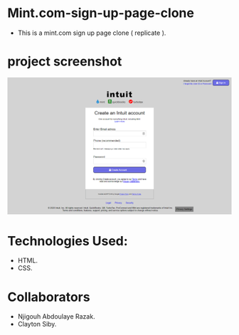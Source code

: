 # Mint.com-sign-up-page-clone
* This is a mint.com sign up page clone ( replicate ). 
# project screenshot
![screenshot](images/MintSignUpPage.png)
# Technologies Used:
* HTML.
* CSS.
# Collaborators
* Njigouh Abdoulaye Razak.
* Clayton Siby.
